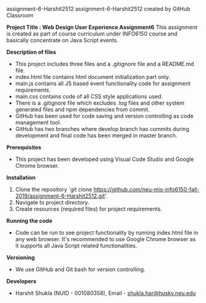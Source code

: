 assignment-6-Harshit2512
assignment-6-Harshit2512 created by GitHub Classroom

**Project Title : Web Design User Experience Assignment6**
This assignment is created as part of course curriculum under INFO6150 course and basically concentrate on Java Script events.

**Description of files**
- This project includes three files and a .gitignore file and a README.md file.
- index.html file contains html document initialization part only.
- main.js contains all JS based event functionality code for assignment requirements.
- main.css contains code of all CSS style applications used.
- There is a .gitignore file which excludes .log files and other system generated files and npm dependencies from commit.
- GitHub has been used for code saving and version controlling as code management tool.
- GitHub has two branches where develop branch has commits during development and final code has been merged in master branch.

**Prerequisites**
- This project has been developed using Visual Code Studio and Google Chrome browser.

**Installation**
1. Clone the repository `git clone https://github.com/neu-mis-info6150-fall-2019/assignment-6-Harshit2512.git'.
2. Navigate to project directory.
3. Create resources (required files) for project requirements.

**Running the code**
- Code can be run to see project functionality by running index.html file in any web browser. It's recommended to use Google Chrome browser as it supports all Java Script related functionalities. 
  
**Versioning**
- We use GitHub and Git bash for version controlling.

**Developers**
- Harshit Shukla (NUID - 001080358), Email - shukla.har@husky.neu.edu








